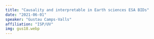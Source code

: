 ```yaml
---
title: "Causality and interpretable in Earth sciences ESA BIDs"
date: "2021-06-01"
speaker: "Gustau Camps-Valls"
affiliation: "ISP/UV"
img: gus18.webp
---
```

